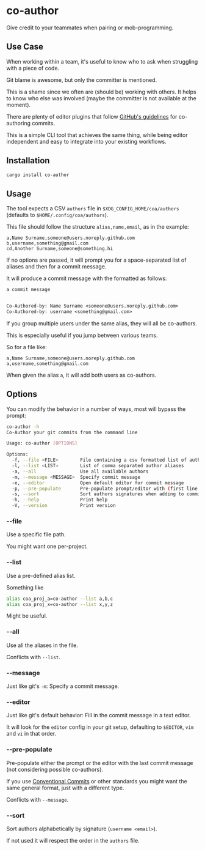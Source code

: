 # co-author

Give credit to your teammates when pairing or mob-programming.

## Use Case

When working within a team, it's useful to know who to ask when struggling with
a piece of code.

Git blame is awesome, but only the committer is mentioned.

This is a shame since we often are (should be) working with others.
It helps to know who else was involved (maybe the committer is not available
at the moment).

There are plenty of editor plugins that follow [GitHub's guidelines](https://docs.github.com/en/enterprise-cloud@latest/pull-requests/committing-changes-to-your-project/creating-and-editing-commits/creating-a-commit-with-multiple-authors#creating-co-authored-commits-on-the-command-line)
for co-authoring commits.

This is a simple CLI tool that achieves the same thing, while being editor independent
and easy to integrate into your existing workflows.

## Installation

```sh
cargo install co-author
```

## Usage

The tool expects a CSV `authors` file in `$XDG_CONFIG_HOME/coa/authors`
(defaults to `$HOME/.config/coa/authors`).

This file should follow the structure `alias,name,email`, as in the example:

```csv
a,Name Surname,someone@users.noreply.github.com
b,username,something@gmail.com
cd,Another Surname,someone@something.hi
```

If no options are passed, it will prompt you for a space-separated list of
aliases and then for a commit message.

It will produce a commit message with the formatted as follows:

```txt
a commit message


Co-Authored-by: Name Surname <someone@users.noreply.github.com>
Co-Authored-by: username <something@gmail.com>
```

If you group multiple users under the same alias, they will all be co-authors.

This is especially useful if you jump between various teams.

So for a file like:

```csv
a,Name Surname,someone@users.noreply.github.com
a,username,something@gmail.com
```

When given the alias `a`, it will add both users as co-authors.

## Options

You can modify the behavior in a number of ways, most will bypass the prompt:

```sh
co-author -h
Co-Author your git commits from the command line

Usage: co-author [OPTIONS]

Options:
  -f, --file <FILE>        File containing a csv formatted list of authors (alias,name,email)
  -l, --list <LIST>        List of comma separated author aliases
  -a, --all                Use all available authors
  -m, --message <MESSAGE>  Specify commit message
  -e, --editor             Open default editor for commit message
  -p, --pre-populate       Pre-populate prompt/editor with (first line of) last commit message
  -s, --sort               Sort authors signatures when adding to commit message
  -h, --help               Print help
  -V, --version            Print version
```

### --file

Use a specific file path.

You might want one per-project.

### --list

Use a pre-defined alias list.

Something like

```sh
alias coa_proj_a=co-author --list a,b,c
alias coa_proj_x=co-author --list x,y,z
```

Might be useful.

### --all

Use all the aliases in the file.

Conflicts with `--list`.

### --message

Just like git's `-m`: Specify a commit message.

### --editor

Just like git's default behavior: Fill in the commit message in a text editor.

It will look for the `editor` config in your git setup, defaulting to
`$EDITOR`, `vim` and `vi` in that order.

### --pre-populate

Pre-populate either the prompt or the editor with the last commit message
(not considering possible co-authors).

If you use [Conventional Commits](https://www.conventionalcommits.org/en/v1.0.0/)
or other standards you might want the same general format, just with a different
type.

Conflicts with `--message`.

### --sort

Sort authors alphabetically by signature (`username <email>`).

If not used it will respect the order in the `authors` file.
